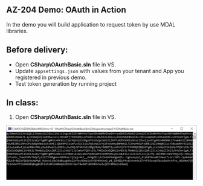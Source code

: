 ## AZ-204 Demo: OAuth in Action

In the demo you will build application to request token by use MDAL libraries.

## Before delivery:

- Open **CSharp\OAuthBasic.sln** file in VS.
- Update `appsettings.json` with values from your tenant and App you registered in previous demo.
- Test token generation by running project 

## In class:

1. Open **CSharp\OAuthBasic.sln** file in VS.

![Token Generation](CSharp/screen.png)


